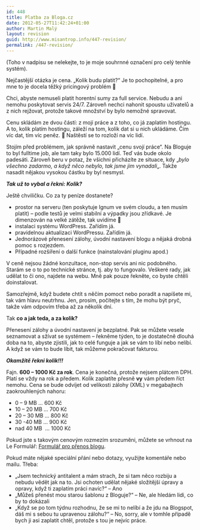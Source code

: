```yaml
---
id: 448
title: Platba za Bloga.cz
date: 2012-05-27T11:42:24+01:00
author: Martin Malý
layout: revision
guid: http://www.misantrop.info/447-revision/
permalink: /447-revision/
---
```

(Toho v nadpisu se nelekejte, to je moje souhrnné označení pro celý tenhle systém).

Nejčastější otázka je cena. &#8222;Kolik budu platit?&#8220; Je to pochopitelné, a pro mne to je docela těžký pricingový problém 🙂

Chci, abyste nemuseli platit horentní sumy za full service. Nebudu a ani nemohu poskytovat servis 24/7. Zároveň nechci nahonit spoustu uživatelů a z nich rejžovat, protože takové množství by bylo nemožné spravovat.

Cenu skládám ze dvou částí: z mojí práce a z toho, co já zaplatím hostingu. A to, kolik platím hostingu, záleží na tom, kolik dat si u nich ukládáme. Čím víc dat, tím víc peněz. 🙂 Naštěstí se to rozloží na víc lidí.

Stojím před problémem, jak správně nastavit &#8222;cenu svojí práce&#8220;. Na Bloguje to byl fulltime job, ale tam taky bylo 15.000 lidí. Teď vás bude okolo padesáti. Zároveň beru v potaz, že všichni přicházíte ze situace, kdy &#8222;_bylo všechno zadarmo, a když něco nebylo, tak jsme jim vynadali_&#8222;. Takže nasadit nějakou vysokou částku by byl nesmysl.

**_Tak už to vybal a řekni: Kolik?_**

Ještě chviličku. Co za ty peníze dostanete?

  * prostor na serveru (ten poskytuje Ignum ve svém cloudu, a ten musím platit) &#8211; podle testů je velmi stabilní a výpadky jsou zřídkavé. Je dimenzován na velké zátěže, tak uvidíme 🙂
  * instalaci systému WordPress. Zařídím já.
  * pravidelnou aktualizaci WordPressu. Zařídím já.
  * Jednorázové přenesení zálohy, úvodní nastavení blogu a nějaká drobná pomoc s rozjezdem.
  * Případné rozšíření o další funkce (nainstalování pluginu apod.)

V ceně nejsou žádné konzultace, non-stop servis ani nic podobného. Starám se o to po technické stránce, tj. aby to fungovalo. Veškeré rady, jak udělat to či ono, najdete na webu. Mně pak pouze řekněte, co byste chtěli doinstalovat.

Samozřejmě, když budete chtít s něčím pomoct nebo poradit a napíšete mi, tak vám hlavu neutrhnu. Jen, prosím, počítejte s tím, že mohu být pryč, takže vám odpovím třeba až za několik dní.

Tak **co a jak teda, a za kolik?**

Přenesení zálohy a úvodní nastavení je bezplatné. Pak se můžete vesele seznamovat a sžívat se systémem &#8211; řekněme týden, to je dostatečně dlouhá doba na to, abyste zjistili, jak to celé funguje a jak se vám to líbí nebo nelíbí. A když se vám to bude líbit, tak můžeme pokračovat fakturou.

_**Okamžitě řekni kolik!!!**_

Fajn. **600 &#8211; 1000 Kč za rok**. Cena je konečná, protože nejsem plátcem DPH. Platí se vždy na rok a předem. Kolik zaplatíte přesně **vy** vám předem říct nemohu. Cena se bude odvíjet od velikosti zálohy (XML) v megabajtech zaokrouhlených nahoru:

  * 0 &#8211; 9 MB &#8230; 600 Kč
  * 10 &#8211; 20 MB &#8230; 700 Kč
  * 20 &#8211; 30 MB &#8230; 800 Kč
  * 30 -40 MB &#8230; 900 Kč
  * nad 40 MB  &#8230; 1000 Kč

Pokud jste s takovým cenovým rozmezím srozuměni, můžete se vrhnout na Le Formulář: [Formulář pro přenos blogu](https://docs.google.com/spreadsheet/viewform?formkey=dHc0Z3V3ZFF5cjNUNDBLNzAzLWlEMHc6MQ#gid=0).

Pokud máte nějaké speciální přání nebo dotazy, využijte komentáře nebo mailu. Třeba:

  * &#8222;Jsem technický antitalent a mám strach, že si tam něco rozbiju a nebudu vědět jak na to. Jsi ochoten udělat nějaké složitější úpravy a opravy, když ti zaplatím práci navíc?&#8220; &#8211; Ano
  * &#8222;Můžeš přenést mou starou šablonu z Bloguje?&#8220; &#8211; Ne, ale hledám lidi, co by to dokázali
  * &#8222;Když se po tom týdnu rozhodnu, že se mi to nelíbí a že jdu na Blogspot, dáš mi s sebou tu upravenou zálohu?&#8220; &#8211; No, sorry, ale v tomhle případě bych ji asi zaplatit chtěl, protože s tou je nejvíc práce.